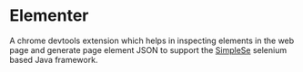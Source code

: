 # Elementer

A chrome devtools extension which helps in inspecting elements in the web page and generate page element JSON to support the [SimpleSe](https://github.com/RationaleEmotions/SimpleSe) selenium based Java framework.
